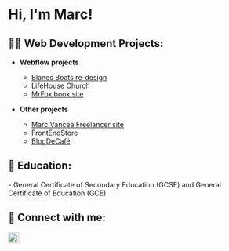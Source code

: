 <h1>Hi, I'm Marc! </h1>

<h2>👨‍💻 Web Development Projects:</h2>

- <b>Webflow projects</b>
  - [Blanes Boats re-design](https://blanes-boats.webflow.io)
  - [LifeHouse Church](https://lifehouse-chruch.webflow.io/)
  - [MrFox book site](https://mr-fox.webflow.io/)

- <b>Other projects</b>
  - [Marc Vancea Freelancer site](https://freelancer-marcvancea.netlify.app/)
  - [FrontEndStore](https://frontendstore-marcvancea.netlify.app/)
  - [BlogDeCafé](https://blogdecafe-marcvancea.netlify.app/)


<h2>🏫 Education:</h2>
  - General Certificate of Secondary Education (GCSE) and General Certificate of Education (GCE)


<h2> 🤳 Connect with me:</h2>

[<img align="left" alt="JoshMadakor | Instagram" width="22px" src="https://cdn.jsdelivr.net/npm/simple-icons@v3/icons/instagram.svg" />][instagram]


[instagram]: https://www.instagram.com/marc_vancea/


